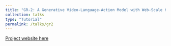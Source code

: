 ```yaml
---
title: "GR-2: A Generative Video-Language-Action Model with Web-Scale Knowledge for Robot Manipulation"
collection: talks
type: "Tutorial"
permalink: /talks/gr2
---
```

[Project website here](https://gr2-manipulation.github.io/)
